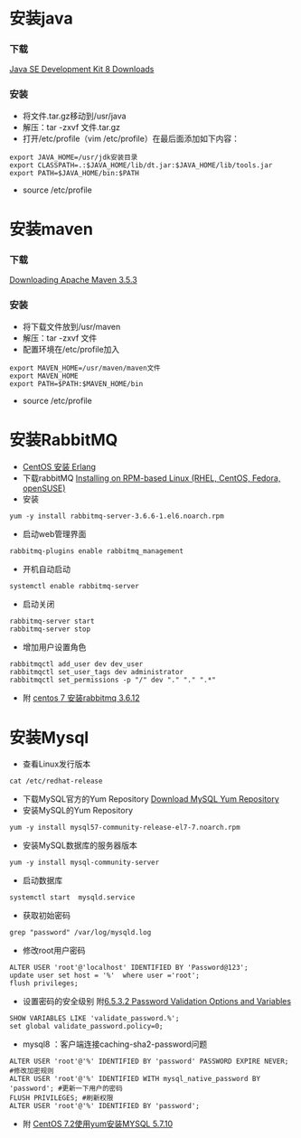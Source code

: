 # 安装java
### 下载
[Java SE Development Kit 8 Downloads](http://www.oracle.com/technetwork/java/javase/downloads/jdk8-downloads-2133151.html)
### 安装
* 将文件.tar.gz移动到/usr/java
* 解压：tar -zxvf 文件.tar.gz
* 打开/etc/profile（vim /etc/profile）在最后面添加如下内容：
````apple js
export JAVA_HOME=/usr/jdk安装目录
export CLASSPATH=.:$JAVA_HOME/lib/dt.jar:$JAVA_HOME/lib/tools.jar
export PATH=$JAVA_HOME/bin:$PATH
````
* source /etc/profile





# 安装maven
### 下载
[Downloading Apache Maven 3.5.3](http://maven.apache.org/download.cgi)
### 安装
* 将下载文件放到/usr/maven
* 解压：tar -zxvf 文件
* 配置环境在/etc/profile加入
````apple js
export MAVEN_HOME=/usr/maven/maven文件
export MAVEN_HOME
export PATH=$PATH:$MAVEN_HOME/bin
````
* source /etc/profile



# 安装RabbitMQ
* [CentOS 安装 Erlang](https://blog.zfanw.com/install-erlang-on-centos/) 
* 下载rabbitMQ [Installing on RPM-based Linux (RHEL, CentOS, Fedora, openSUSE)](https://www.rabbitmq.com/install-rpm.html)
* 安装
````$xslt
yum -y install rabbitmq-server-3.6.6-1.el6.noarch.rpm
````
* 启动web管理界面
````$xslt
rabbitmq-plugins enable rabbitmq_management
````

* 开机自动启动
````$xslt
systemctl enable rabbitmq-server
````

* 启动关闭
````$xslt
rabbitmq-server start
rabbitmq-server stop
````

* 增加用户设置角色
````$xslt
rabbitmqctl add_user dev dev_user
rabbitmqctl set_user_tags dev administrator
rabbitmqctl set_permissions -p "/" dev "." "." ".*"
````

* 附 [centos 7 安装rabbitmq 3.6.12](https://blog.csdn.net/lsb2002/article/details/78128489)



# 安装Mysql
* 查看Linux发行版本
````$xslt
cat /etc/redhat-release
````
* 下载MySQL官方的Yum Repository [Download MySQL Yum Repository](https://dev.mysql.com/downloads/repo/yum/)
* 安装MySQL的Yum Repository
````$xslt
yum -y install mysql57-community-release-el7-7.noarch.rpm
````
* 安装MySQL数据库的服务器版本
````$xslt
yum -y install mysql-community-server
````
* 启动数据库
````$xslt
systemctl start  mysqld.service

````
* 获取初始密码
````$xslt
grep "password" /var/log/mysqld.log
````
* 修改root用户密码
````$xslt
ALTER USER 'root'@'localhost' IDENTIFIED BY 'Password@123';
update user set host = '%'  where user ='root';
flush privileges;
````

* 设置密码的安全级别 附[6.5.3.2 Password Validation Options and Variables](https://dev.mysql.com/doc/refman/8.0/en/validate-password-options-variables.html)
````apple js
SHOW VARIABLES LIKE 'validate_password.%';
set global validate_password.policy=0;
````

* mysql8 ：客户端连接caching-sha2-password问题
````apple js
ALTER USER 'root'@'%' IDENTIFIED BY 'password' PASSWORD EXPIRE NEVER; #修改加密规则 
ALTER USER 'root'@'%' IDENTIFIED WITH mysql_native_password BY 'password'; #更新一下用户的密码 
FLUSH PRIVILEGES; #刷新权限 
ALTER USER 'root'@'%' IDENTIFIED BY 'password';
````


* 附 [CentOS 7.2使用yum安装MYSQL 5.7.10](https://typecodes.com/linux/yuminstallmysql5710.html)